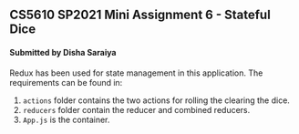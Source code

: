 ## CS5610 SP2021 Mini Assignment 6 - Stateful Dice

#### Submitted by Disha Saraiya

Redux has been used for state management in this application. The requirements can be found in:

1. `actions` folder contains the two actions for rolling the clearing the dice.
2. `reducers` folder contain the reducer and combined reducers.
3. `App.js` is the container.
